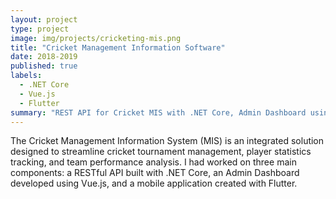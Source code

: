 ```yaml
---
layout: project
type: project
image: img/projects/cricketing-mis.png
title: "Cricket Management Information Software"
date: 2018-2019
published: true
labels:
  - .NET Core
  - Vue.js
  - Flutter
summary: "REST API for Cricket MIS with .NET Core, Admin Dashboard using Vue.js and mobile app with Flutter"
---
```


The Cricket Management Information System (MIS) is an integrated solution designed to streamline cricket tournament management, player statistics tracking, and team performance analysis. I had worked on three main components: a RESTful API built with .NET Core, an Admin Dashboard developed using Vue.js, and a mobile application created with Flutter.
